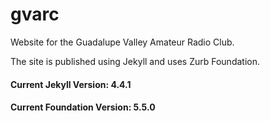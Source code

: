gvarc
=====

Website for the Guadalupe Valley Amateur Radio Club.

The site is published using Jekyll and uses Zurb Foundation.

####     Current Jekyll Version: 4.4.1
#### Current Foundation Version: 5.5.0

